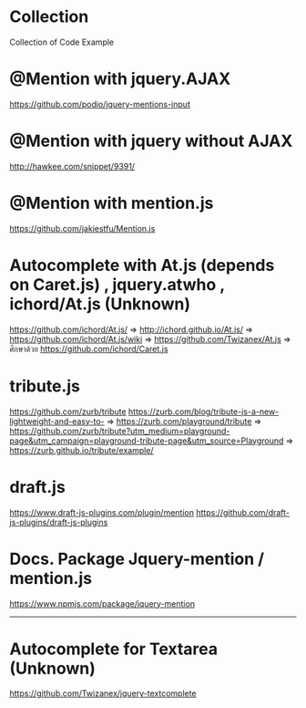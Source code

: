 # Collection
Collection of Code Example
# @Mention with jquery.AJAX
https://github.com/podio/jquery-mentions-input
# @Mention with jquery without AJAX
http://hawkee.com/snippet/9391/
# @Mention with mention.js
https://github.com/jakiestfu/Mention.js
# Autocomplete with At.js (depends on Caret.js) , jquery.atwho , ichord/At.js (Unknown) 
https://github.com/ichord/At.js/        =>
http://ichord.github.io/At.js/          =>
https://github.com/ichord/At.js/wiki    =>
https://github.com/Twizanex/At.js       =>
ศึกษาด้วย https://github.com/ichord/Caret.js
# tribute.js 
https://github.com/zurb/tribute
https://zurb.com/blog/tribute-js-a-new-lightweight-and-easy-to- => 
https://zurb.com/playground/tribute                             =>
https://github.com/zurb/tribute?utm_medium=playground-page&utm_campaign=playground-tribute-page&utm_source=Playground
=> https://zurb.github.io/tribute/example/
# draft.js
https://www.draft-js-plugins.com/plugin/mention
https://github.com/draft-js-plugins/draft-js-plugins

# Docs. Package Jquery-mention / mention.js
https://www.npmjs.com/package/jquery-mention

--------------------------------------------------------------------------------------------------------------------
# Autocomplete for Textarea (Unknown)
https://github.com/Twizanex/jquery-textcomplete
